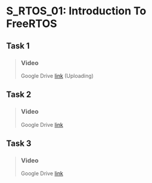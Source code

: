 # S_RTOS_01: Introduction To FreeRTOS

## Task 1
    
>### Video
>Google Drive [link]() (Uploading)


## Task 2
    
>### Video
>Google Drive [link](https://drive.google.com/file/d/107XX9xpxKbT-9aOiykR6rpqKkQ8B7_N7/view?usp=sharing)


## Task 3
    
   >### Video 
   >Google Drive [link](https://drive.google.com/file/d/168-NWGcR6WlXnbNsFBPGchWHnPhrBdhy/view?usp=sharing)

